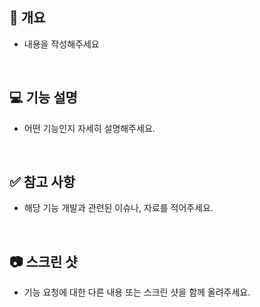 ## 📌 개요

- 내용을 작성해주세요

<br>

## 💻 기능 설명

- 어떤 기능인지 자세히 설명해주세요.

<br>

## ✅ 참고 사항

- 해당 기능 개발과 관련된 이슈나, 자료를 적어주세요.

<br>

## 📷 스크린 샷

- 기능 요청에 대한 다른 내용 또는 스크린 샷을 함께 올려주세요.
